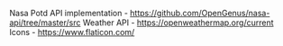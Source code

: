 Nasa Potd API implementation - https://github.com/OpenGenus/nasa-api/tree/master/src
Weather API - https://openweathermap.org/current
Icons - https://www.flaticon.com/
